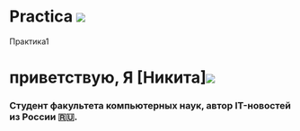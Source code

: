 # Practica ![](https://img.icons8.com/color-glass/256/github-2.png) 
Практика1
# приветствую, Я [Никита]![](https://emojigraph.org/media/apple/flexed-biceps_1f4aa.png) 
### Студент факультета компьютерных наук, автор IT-новостей из России 🇷🇺.

